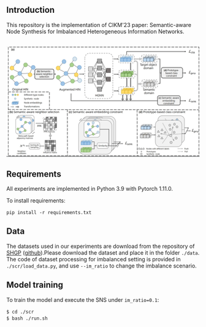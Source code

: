 ## Introduction

This repository is the implementation of CIKM'23 paper: Semantic-aware Node Synthesis for Imbalanced Heterogeneous Information Networks. 

\
![SNS](figure.jpg)



## Requirements

All experiments are implemented in Python 3.9 with Pytorch 1.11.0.

To install requirements:
```setup
pip install -r requirements.txt
```

## Data

The datasets used in our experiments are download from the repository of [SHGP](https://arxiv.org/abs/2210.10462) ([github](https://github.com/kepsail/SHGP)).Please download the dataset and place it in the folder `./data`. The code of dataset processing for imbalanced setting is provided in `./scr/load_data.py`, and use `--im_ratio` to change the imbalance scenario.


## Model training

To train the model and execute the SNS under `im_ratio=0.1`:

```bash
$ cd ./scr
$ bash ./run.sh
```
